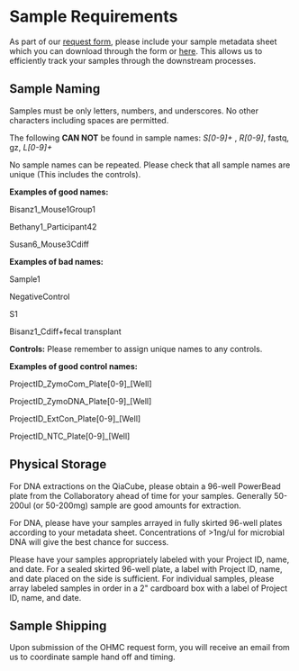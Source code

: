 # Sample Requirements
As part of our [request form](https://docs.google.com/forms/d/1_bf0vcHt3guk7WsG8oIauOn-sQyKhWgnjc6DdQ59mZg/edit?ts=668fe9ee), please include your sample metadata sheet which you can download through the form or [here](https://github.com/BisanzLab/OHMC_Colaboratory/blob/main/Templates/Metadata.xlsx). 
This allows us to efficiently track your samples through the downstream processes.

## Sample Naming
Samples must be only letters, numbers, and underscores. No other characters including spaces are permitted.

The following **CAN NOT** be found in sample names: _S[0-9]+_ , _R[0-9]_, fastq, gz, _L[0-9]+_

No sample names can be repeated. 
Please check that all sample names are unique (This includes the controls).

**Examples of good names:**

Bisanz1_Mouse1Group1

Bethany1_Participant42

Susan6_Mouse3Cdiff

**Examples of bad names:**

Sample1

NegativeControl

S1

Bisanz1_Cdiff+fecal transplant


**Controls:**
Please remember to assign unique names to any controls.

**Examples of good control names:**

ProjectID_ZymoCom_Plate[0-9]_[Well]

ProjectID_ZymoDNA_Plate[0-9]_[Well]

ProjectID_ExtCon_Plate[0-9]_[Well]

ProjectID_NTC_Plate[0-9]_[Well]


## Physical Storage
For DNA extractions on the QiaCube, please obtain a 96-well PowerBead plate from the Collaboratory ahead of time for your samples.
Generally 50-200ul (or 50-200mg) sample are good amounts for extraction.

For DNA, please have your samples arrayed in fully skirted 96-well plates according to your metadata sheet. Concentrations of >1ng/ul for microbial DNA will give the best chance for success.

Please have your samples appropriately labeled with your Project ID, name, and date. 
For a sealed skirted 96-well plate, a label with Project ID, name, and date placed on the side is sufficient. 
For individual samples, please array labeled samples in order in a 2" cardboard box with a label of Project ID, name, and date.

## Sample Shipping
Upon submission of the OHMC request form, you will receive an email from us to coordinate sample hand off and timing.

